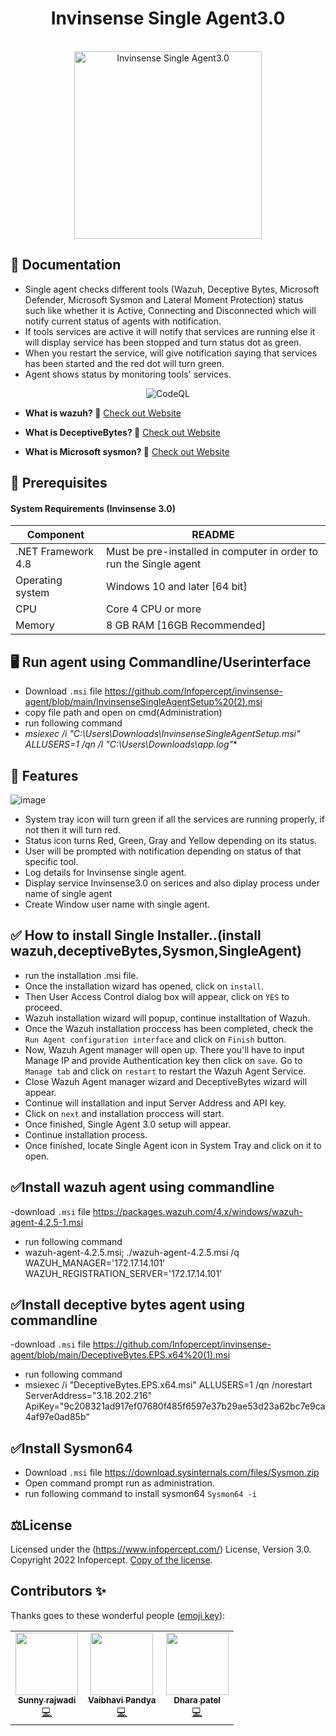 
<div align="center">
  <h1>Invinsense Single Agent3.0</h1>
  <br>
  <img alt="Invinsense Single Agent3.0" src="https://user-images.githubusercontent.com/103485015/184890149-3bfa14b3-2443-4a0b-960f-582ddc39f07a.png" width="300px">
</div>

## 📙 Documentation

- Single agent checks different tools (Wazuh, Deceptive Bytes, Microsoft Defender, Microsoft Sysmon and Lateral Moment Protection) status such like whether it is         Active, Connecting and Disconnected which will notify current status of agents with notification.
- If tools services are active it will notify that services are running else  it will display service has been stopped and turn status dot as green.
- When you restart the service, will give notification saying that services has been started and the red dot will turn green.
- Agent shows status by monitoring tools' services.

<p align="center">
    <img src="https://user-images.githubusercontent.com/103485015/184890996-a61a045c-9141-4416-93e5-1a95c312345d.png" alt="CodeQL" style="max-width: 100%;">
  </a>
  </p>
   
   - **What is wazuh? 🤔**
  [Check out Website](https://wazuh.com/)
     
   - **What is DeceptiveBytes? 🤔**
  [Check out Website](https://deceptivebytes.com/)
  
   - **What is Microsoft sysmon? 🤔**
  [Check out Website](https://docs.microsoft.com/en-us/sysinternals/downloads/sysmon/)
  

  ## 📖 Prerequisites
  #### System Requirements (Invinsense 3.0)
| Component | README |
| ------ | ------ |
| .NET Framework 4.8 | Must be pre-installed in computer in order to run the Single agent |
| Operating system | Windows 10 and later [64 bit] |
| CPU | Core 4 CPU or more |
| Memory | 8 GB RAM [16GB Recommended] |

## 🖥️ Run agent using Commandline/Userinterface

- Download `.msi` file https://github.com/Infopercept/invinsense-agent/blob/main/InvinsenseSingleAgentSetup%20(2).msi
- copy file path and open on cmd(Administration)
- run following command
- **msiexec /i "C:\Users\Downloads\InvinsenseSingleAgentSetup.msi" ALLUSERS=1 /qn /l* "C:\Users\Downloads\app.log"**

## 🚧 Features

![image](https://user-images.githubusercontent.com/103485015/184895267-8c8fd0af-c923-44b1-a470-b79012bdd45a.png)
- System tray icon will turn green if all the services are running properly, if not then it will turn red.
- Status icon turns Red, Green, Gray and Yellow depending on its status.
- User will be prompted with notification depending on status of that specific tool.
- Log details for Invinsense single agent.
- Display service Invinsense3.0 on serices and also diplay process under name of single agent
- Create Window user name with single agent.


## ✅ How to install Single Installer..(install wazuh,deceptiveBytes,Sysmon,SingleAgent)

- run the installation .msi file.
- Once the installation wizard has opened, click on `install`.
- Then User Access Control dialog box will appear, click on `YES` to proceed.
- Wazuh installation wizard will popup, continue installtation of Wazuh.
- Once the Wazuh installation proccess has been completed, check the `Run Agent configuration interface` and click on `Finish` button.
- Now, Wazuh Agent manager will open up. There you'll have to input Manage IP and provide Authentication key then click on `save`. Go to `Manage tab` and click on `restart` to restart the Wazuh Agent Service.
- Close Wazuh Agent manager wizard and DeceptiveBytes wizard will appear.
- Continue will installation and input Server Address and API key.
- Click on `next` and installation proccess will start.
- Once finished, Single Agent 3.0 setup will appear.
- Continue installation process.
- Once finished, locate Single Agent icon in System Tray and click on it to open.

## ✅Install wazuh agent using commandline

-download `.msi` file https://packages.wazuh.com/4.x/windows/wazuh-agent-4.2.5-1.msi
- run following command 
- wazuh-agent-4.2.5.msi; ./wazuh-agent-4.2.5.msi /q WAZUH_MANAGER='172.17.14.101' WAZUH_REGISTRATION_SERVER='172.17.14.101'

## ✅Install deceptive bytes agent using commandline

-download `.msi` file https://github.com/Infopercept/invinsense-agent/blob/main/DeceptiveBytes.EPS.x64%20(1).msi
- run following command 
- msiexec /i "DeceptiveBytes.EPS.x64.msi" ALLUSERS=1 /qn /norestart ServerAddress="3.18.202.216" ApiKey="9c208321ad917ef07680f485f6597e37b29ae53d23a62bc7e9ca4af97e0ad85b"

## ✅Install Sysmon64
- Download `.msi` file https://download.sysinternals.com/files/Sysmon.zip
- Open command prompt run as administration.
- run following command to install sysmon64 `Sysmon64 -i`

## ⚖️License
Licensed under the (https://www.infopercept.com/) License, Version 3.0.
Copyright 2022 Infopercept. [Copy of the license](LICENSE.txt).

## Contributors ✨

Thanks goes to these wonderful people ([emoji key](https://allcontributors.org/docs/en/emoji-key)):

<!-- ALL-CONTRIBUTORS-LIST:START - Do not remove or modify this section -->
<!-- prettier-ignore-start -->
<!-- markdownlint-disable -->
<table>
  <tr>
    <td align="center"><a href="https://github.com/sunnym-icpl"><img src="https://avatars.githubusercontent.com/u/68695557?v=4?s=100" width="100px;" alt=""/><br /><sub><b>Sunny rajwadi</b></sub></a><br /><a href="https://github.com/codenameone/CodenameOne/commits?author=Sunny rajwadir" title="Code">💻</a></td>
    <td align="center"><a href="https://github.com/vaibhavipinfopercept"><img src="https://avatars.githubusercontent.com/u/67953602?v=4?s=100" width="100px;" alt=""/><br /><sub><b>Vaibhavi Pandya</b></sub></a><br /><a href="https://github.com/codenameone/CodenameOne/commits?author=Vaibhavi Pandya" title="Code">💻</a></td>
    <td align="center"><a href="https://github.com/Dhara-tech"><img src="https://avatars.githubusercontent.com/u/69102702?v=4?s=100" width="100px;" alt=""/><br /><sub><b>Dhara patel</b></sub></a><br /><a href="https://github.com/codenameone/CodenameOne/commits?author=Dhara patel" title="Code">💻</a></td>


